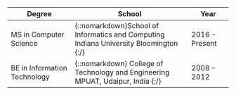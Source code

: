 | Degree | School | Year |
| --- | --- | --- |
| MS in Computer Science |  {::nomarkdown}School of Informatics and Computing<br> Indiana University Bloomington  {:/} | 2016 - Present  |
| BE in Information Technology |  {::nomarkdown} College of Technology and Engineering<br> MPUAT, Udaipur, India {:/}  | 2008 – 2012   |
